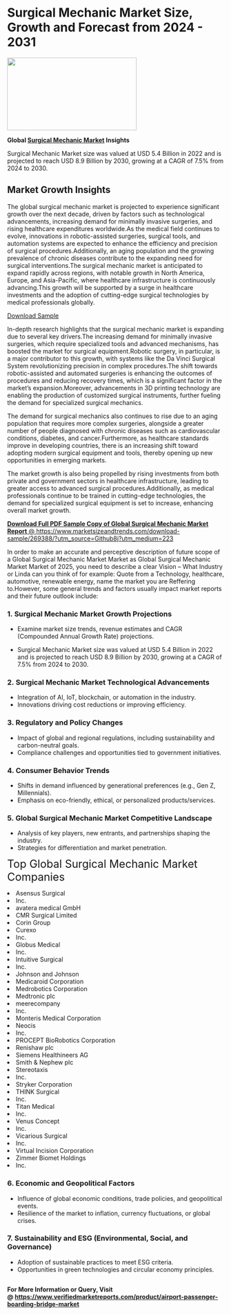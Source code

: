 <H1>Surgical Mechanic Market Size, Growth and Forecast from 2024 - 2031</H1><img class="aligncenter size-medium wp-image-584254" src="https://thirdeyenews.in/wp-content/uploads/2024/09/Global-Market-Research-300x168.jpeg" alt="" width="300" height="168" /><p><strong>Global&nbsp;<a href="https://www.marketsizeandtrends.com/download-sample/269388/?utm_source=Github8j?utm_medium=223">Surgical Mechanic Market</a> Insights</strong></p><p>Surgical Mechanic Market size was valued at USD 5.4 Billion in 2022 and is projected to reach USD 8.9 Billion by 2030, growing at a CAGR of 7.5% from 2024 to 2030.</p><p><h2>Market Growth Insights</h2> <p>The global surgical mechanic market is projected to experience significant growth over the next decade, driven by factors such as technological advancements, increasing demand for minimally invasive surgeries, and rising healthcare expenditures worldwide.As the medical field continues to evolve, innovations in robotic-assisted surgeries, surgical tools, and automation systems are expected to enhance the efficiency and precision of surgical procedures.Additionally, an aging population and the growing prevalence of chronic diseases contribute to the expanding need for surgical interventions.The surgical mechanic market is anticipated to expand rapidly across regions, with notable growth in North America, Europe, and Asia-Pacific, where healthcare infrastructure is continuously advancing.This growth will be supported by a surge in healthcare investments and the adoption of cutting-edge surgical technologies by medical professionals globally.</p> <p><a href="#">Download Sample</a></p> <p>In-depth research highlights that the surgical mechanic market is expanding due to several key drivers.The increasing demand for minimally invasive surgeries, which require specialized tools and advanced mechanisms, has boosted the market for surgical equipment.Robotic surgery, in particular, is a major contributor to this growth, with systems like the Da Vinci Surgical System revolutionizing precision in complex procedures.The shift towards robotic-assisted and automated surgeries is enhancing the outcomes of procedures and reducing recovery times, which is a significant factor in the market’s expansion.Moreover, advancements in 3D printing technology are enabling the production of customized surgical instruments, further fueling the demand for specialized surgical mechanics.</p> <p>The demand for surgical mechanics also continues to rise due to an aging population that requires more complex surgeries, alongside a greater number of people diagnosed with chronic diseases such as cardiovascular conditions, diabetes, and cancer.Furthermore, as healthcare standards improve in developing countries, there is an increasing shift toward adopting modern surgical equipment and tools, thereby opening up new opportunities in emerging markets.</p> <p>The market growth is also being propelled by rising investments from both private and government sectors in healthcare infrastructure, leading to greater access to advanced surgical procedures.Additionally, as medical professionals continue to be trained in cutting-edge technologies, the demand for specialized surgical equipment is set to increase, enhancing overall market growth.</p> <p><a href="#"></p><p><span class=""><strong>Download Full PDF Sample Copy of Global Surgical Mechanic Market Report</strong> @ <a href="https://www.marketsizeandtrends.com/download-sample/269388/?utm_source=Github8j?utm_medium=223" target="_blank">https://www.marketsizeandtrends.com/download-sample/269388/?utm_source=Github8j?utm_medium=223</a></span></p><p>In order to make an accurate and perceptive description of future scope of a Global&nbsp;Surgical Mechanic Market Market as Global&nbsp;Surgical Mechanic Market Market of 2025, you need to describe a clear Vision &ndash; What Industry or Linda can you think of for example: Quote from a Technology, healthcare, automotive, renewable energy, name the market you are Reffering to.However, some general trends and factors usually impact market reports and their future outlook include:</p><h3>1.&nbsp;<strong>Surgical Mechanic Market Growth Projections</strong></h3><ul><li>Examine market size trends, revenue estimates and CAGR (Compounded Annual Growth Rate) projections.</li><li><p>Surgical Mechanic Market size was valued at USD 5.4 Billion in 2022 and is projected to reach USD 8.9 Billion by 2030, growing at a CAGR of 7.5% from 2024 to 2030.</p></li></ul><h3>2.&nbsp;<strong>Surgical Mechanic Market Technological Advancements</strong></h3><ul><li>Integration of AI, IoT, blockchain, or automation in the industry.</li><li>Innovations driving cost reductions or improving efficiency.</li></ul><h3>3.&nbsp;<strong>Regulatory and Policy Changes</strong></h3><ul><li>Impact of global and regional regulations, including sustainability and carbon-neutral goals.</li><li>Compliance challenges and opportunities tied to government initiatives.</li></ul><h3>4.&nbsp;<strong>Consumer Behavior Trends</strong></h3><ul><li>Shifts in demand influenced by generational preferences (e.g., Gen Z, Millennials).</li><li>Emphasis on eco-friendly, ethical, or personalized products/services.</li></ul><h3>5.&nbsp;<strong>Global Surgical Mechanic Market Competitive Landscape</strong></h3><ul><li>Analysis of key players, new entrants, and partnerships shaping the industry.</li><li>Strategies for differentiation and market penetration.</li></ul><p data-pm-slice="1 1 []"><span style="color: inherit; font-family: inherit; font-size: 25px;">Top Global Surgical Mechanic Market Companies</span></p><div class="" data-test-id=""><p><li>Asensus Surgical</li><li> Inc.</li><li> avatera medical GmbH</li><li> CMR Surgical Limited</li><li> Corin Group</li><li> Curexo</li><li> Inc.</li><li> Globus Medical</li><li> Inc.</li><li> Intuitive Surgical</li><li> Inc.</li><li> Johnson and Johnson</li><li> Medicaroid Corporation</li><li> Medrobotics Corporation</li><li> Medtronic plc</li><li> meerecompany</li><li> Inc.</li><li> Monteris Medical Corporation</li><li> Neocis</li><li> Inc.</li><li> PROCEPT BioRobotics Corporation</li><li> Renishaw plc</li><li> Siemens Healthineers AG</li><li> Smith & Nephew plc</li><li> Stereotaxis</li><li> Inc.</li><li> Stryker Corporation</li><li> THINK Surgical</li><li> Inc.</li><li> Titan Medical</li><li> Inc.</li><li> Venus Concept</li><li> Inc.</li><li> Vicarious Surgical</li><li> Inc.</li><li> Virtual Incision Corporation</li><li> Zimmer Biomet Holdings</li><li> Inc.</li></p></div><h3>6.&nbsp;<strong>Economic and Geopolitical Factors</strong></h3><ul><li>Influence of global economic conditions, trade policies, and geopolitical events.</li><li>Resilience of the market to inflation, currency fluctuations, or global crises.</li></ul><h3>7.&nbsp;<strong>Sustainability and ESG (Environmental, Social, and Governance)</strong></h3><ul><li>Adoption of sustainable practices to meet ESG criteria.</li><li>Opportunities in green technologies and circular economy principles.</li></ul><h2><strong style="font-size: 14px;">For More Information or Query, Visit @&nbsp;</strong><a style="background-color: #ffffff; font-size: 14px;" href="https://www.marketsizeandtrends.com/report/surgical-mechanic-market/" target="_blank">https://www.verifiedmarketreports.com/product/airport-passenger-boarding-bridge-market</a></h2>